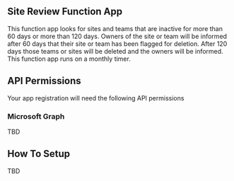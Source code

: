 ##  Site Review Function App
This function app looks for sites and teams that are inactive for more than 60 days or more than 120 days. Owners of the site or team will be informed after 60 days that their site or team has been flagged for deletion. After 120 days those teams or sites will be deleted and the owners will be informed. This function app runs on a monthly timer.
##  API Permissions
Your app registration will need the following API permissions
### Microsoft Graph
TBD
## How To Setup
TBD
